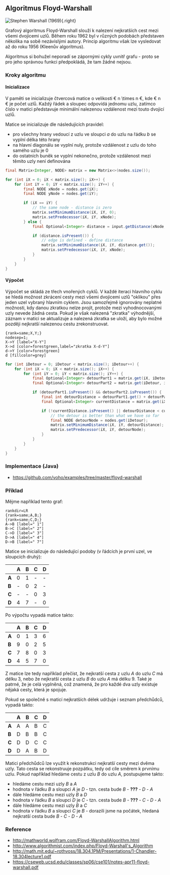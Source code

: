 ## Algoritmus Floyd-Warshall

![Stephen Warshall (1969)](warshall.jpg){.right}

Grafový algoritmus Floyd-Warshall slouží k nalezení nejkratších cest mezi všemi dvojicemi uzlů. Během roku 1962 byl v různých podobách představen několika na sobě nezávislými autory. Princip algoritmu však lze vysledovat až do roku 1956 (Kleenův algoritmus). 

Algoritmus si bohužel neporadí se zápornými cykly uvnitř grafu - proto se pro jeho správnou funkci předpokládá, že tam žádné nejsou.

### Kroky algoritmu

#### Inicializace

V paměti se inicializuje čtvercová matice o velikosti € n \times n €, kde € n € je počet uzlů. Každý řádek a sloupec odpovídá jednomu uzlu, zatímco číslo v matici představuje minimální nalezenou vzdálenost mezi touto dvojicí uzlů.

Matice se inicializuje dle následujících pravidel:

- pro všechny hrany vedoucí z uzlu ve sloupci *a* do uzlu na řádku *b* se vyplní délka této hrany
- na hlavní diagonálu se vyplní nuly, protože vzdálenost z uzlu do toho samého uzlu je 0
- do ostatních buněk se vyplní nekonečno, protože vzdálenost mezi těmito uzly není definována

```java
final Matrix<Integer, NODE> matrix = new Matrix<>(nodes.size());

for (int iX = 0; iX < matrix.size(); iX++) {
    for (int iY = 0; iY < matrix.size(); iY++) {
        final NODE xNode = nodes.get(iX);
        final NODE yNode = nodes.get(iY);

        if (iX == iY) {
            // the same node - distance is zero
            matrix.setMinimumDistance(iX, iY, 0);
            matrix.setPredecessor(iX, iY, xNode);
        } else {
            final Optional<Integer> distance = input.getDistance(xNode, yNode);

            if (distance.isPresent()) {
                // edge is defined - define distance
                matrix.setMinimumDistance(iX, iY, distance.get());
                matrix.setPredecessor(iX, iY, xNode);
            }
        }
    }
}
```

#### Výpočet

Výpočet se skládá ze třech vnořených cyklů. V každé iteraci hlavního cyklu se hledá možnost zkrácení cesty mezi všemi dvojicemi uzlů "oklikou" přes jeden uzel vybraný hlavním cyklem. Jsou samozřejmě ignorovány neplatné možnosti, kdy danou zkratkou nelze projít, protože mezi vyhodnocovanými uzly nevede žádná cesta. Pokud je však nalezená "zkratka" výhodnější, záznam v matici se aktualizuje a nalezená zkratka se uloží, aby bylo možné později nejkratší nalezenou cestu zrekonstruovat.

```dot:digraph
{rank=same;X,Y;}
nodesep=1;
X->Y [label="X-Y"]
X->d [color=forestgreen,label="zkratka X-d-Y"]
d->Y [color=forestgreen]
d [fillcolor=grey]
```

```java
for (int iDetour = 0; iDetour < matrix.size(); iDetour++) {
    for (int iX = 0; iX < matrix.size(); iX++) {
        for (int iY = 0; iY < matrix.size(); iY++) {
            final Optional<Integer> detourPart1 = matrix.get(iX, iDetour);
            final Optional<Integer> detourPart2 = matrix.get(iDetour, iY);

            if (detourPart1.isPresent() && detourPart2.isPresent()) {
                final int detourDistance = detourPart1.get() + detourPart2.get();
                final Optional<Integer> currentDistance = matrix.get(iX, iY);

                if (!currentDistance.isPresent() || detourDistance < currentDistance.get()) {
                    // the detour is better than what we have so far
                    final NODE detourNode = nodes.get(iDetour);
                    matrix.setMinimumDistance(iX, iY, detourDistance);
                    matrix.setPredecessor(iX, iY, detourNode);
                }
            }
        }
    }
}
```

### Implementace (Java)

- https://github.com/voho/examples/tree/master/floyd-warshall

### Příklad

Mějme například tento graf:

```dot:digraph
rankdir=LR
{rank=same;A,B;}
{rank=same;C,D;}
A->B [label=" 1"]
B->C [label=" 2"]
C->D [label=" 3"]
D->A [label=" 4"]
D->B [label=" 7"]
```

Matice se inicializuje do následující podoby (v řádcích je první uzel, ve sloupcích druhý):

|   | A | B | C | D
|---|---|---|---|---
| **A** | 0 | 1 | - | -
| **B** | - | 0 | 2 | -
| **C** | - | - | 0 | 3
| **D** | 4 | 7 | - | 0

Po výpočtu vypadá matice takto:

|   | A | B | C | D
|---|---|---|---|---
| **A** | 0 | 1 | 3 | 6
| **B** | 9 | 0 | 2 | 5
| **C** | 7 | 8 | 0 | 3
| **D** | 4 | 5 | 7 | 0

Z matice lze tedy například přečíst, že nejkratší cesta z uzlu *A* do uzlu *C* má délku 3, nebo že nejkratší cesta z uzlu *B* do uzlu *A* má délku 9. Také je patrné, že je celá vyplněná, což znamená, že pro každé dva uzly existuje nějaká cesty, která je spojuje.

Pokud se společně s maticí nejkratších délek udržuje i seznam předchůdců, vypadá takto:

|   | A | B | C | D
|---|---|---|---|---
| **A** | A | A | B | C
| **B** | D | B | B | C
| **C** | D | D | C | C
| **D** | D | A | B | D

Matici předchůdců lze využít k rekonstrukci nejkratší cesty mezi dvěma uzly. Tato cesta se rekonstruuje pozpátku, tedy od cíle směrem k prvnímu uzlu. Pokud například hledáme cestu z uzlu *B* do uzlu *A*, postupujeme takto:

- hledáme cestu mezi uzly *B* a *A*
- hodnota v řádku *B* a sloupci *A* je *D* - tzn. cesta bude *B* - **???** - *D* - *A*
- dále hledáme cestu mezi uzly *B* a *D*
- hodnota v řádku *B* a sloupci *D* je *C* - tzn. cesta bude *B* - **???** - *C* - *D* - *A*
- dále hledáme cestu mezi uzly *B* a *C*
- hodnota v řádku *B* a sloupci *C* je *B* - dorazili jsme na počátek, hledaná nejkratší cesta bude *B* - *C* - *D* - *A*

### Reference

- http://mathworld.wolfram.com/Floyd-WarshallAlgorithm.html
- http://www.algorithmist.com/index.php/Floyd-Warshall's_Algorithm
- http://math.mit.edu/~rothvoss/18.304.1PM/Presentations/1-Chandler-18.304lecture1.pdf
- https://cseweb.ucsd.edu/classes/sp06/cse101/notes-apr11-floyd-warshall.pdf